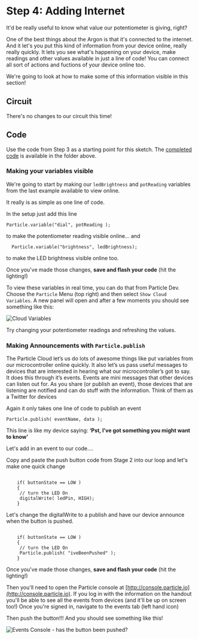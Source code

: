 # Step 4: Adding Internet

It'd be really useful to know what value our potentiometer is giving, right? 

One of the best things about the Argon is that it's connected to the internet. And it let's you put this kind of information from your device online, really really quickly. It lets you see what's happening on your device, make readings and other values available in just a line of code! You can connect all sort of actions and fuctions of your device online too. 

We're going to look at how to make some of this information visible in this section! 

## Circuit

There's no changes to our circuit this time! 

## Code

Use the code from Step 3 as a starting point for this sketch. The [completed code](code-by-end/LED.ino) is available in the folder above.

### Making your variables visible

We're going to start by making our `ledBrightness` and `potReading` variables from the last example available to view online. 

It really is as simple as one line of code. 

In the setup just add this line

```Particle.variable("dial", potReading );```

to make the potentiometer reading visible online... and 

```  Particle.variable("brightness", ledBrightness);```

to make the LED brightness visible online too. 

Once you've made those changes,  __save and flash your code__ (hit the lighting!)

To view these variables in real time, you can do that from Particle Dev. Choose the `Particle` Menu (top right) and then select `Show Cloud Variables`. A new panel will open and after a few moments you should see something like this:

![Cloud Variables](variables.png)

Try changing your potentiometer readings and refreshing the values. 

### Making Announcements with `Particle.publish`

The Particle Cloud let’s us do lots of awesome things like put variables from our microcontroller online quickly. It also let’s us pass useful messages to devices that are interested in hearing what our microcontroller’s got to say. It does this through it’s events. Events are mini messages that other devices can listen out for. As you share (or publish an event), those devices that are listening are notified and can do stuff with the information. Think of them as a Twitter for devices

Again it only takes one line of code to publish an event

````Particle.publish( eventName, data ); ````

This line is like my device saying: __‘Pst, I’ve got something you might want to know’__

Let's add in an event to our code.... 

Copy and paste the push button code from Stage 2 into our loop and let's make one quick change

````    int buttonState = digitalRead( buttonPin );

    if( buttonState == LOW )
    {
     // turn the LED On
     digitalWrite( ledPin, HIGH);
    }

````

Let's change the digitalWrite to a publish and have our device announce when the button is pushed.

````    int buttonState = digitalRead( buttonPin );

    if( buttonState == LOW )
    {
     // turn the LED On
     Particle.publish( "iveBeenPushed" );
    }

````

Once you've made those changes, __save and flash your code__ (hit the lighting!)

Then you'll need to open the Particle console at [http://console.particle.io](http://console.particle.io). If you log in with the information on the handout you'll be able to see all the events from devices (and it'll be up on screen too!) Once you're signed in, navigate to the events tab (left hand icon) 

Then push the button!!! And you should see something like this!

![Events Console - has the button been pushed?](console.png)




